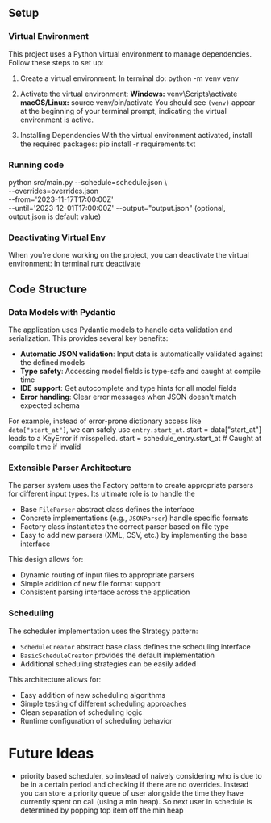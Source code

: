 ## Setup

### Virtual Environment

This project uses a Python virtual environment to manage dependencies. Follow these steps to set up:

1. Create a virtual environment:
   In terminal do:
   python -m venv venv

2. Activate the virtual environment:
   **Windows:**
   venv\Scripts\activate
   **macOS/Linux:**
   source venv/bin/activate
   You should see `(venv)` appear at the beginning of your terminal prompt, indicating the virtual environment is active.

3. Installing Dependencies
   With the virtual environment activated, install the required packages:
   pip install -r requirements.txt

### Running code

python src/main.py --schedule=schedule.json \  
 --overrides=overrides.json \
 --from='2023-11-17T17:00:00Z' \
 --until='2023-12-01T17:00:00Z'
--output="output.json" (optional, output.json is default value)

### Deactivating Virtual Env

When you're done working on the project, you can deactivate the virtual environment:
In terminal run:
deactivate

## Code Structure

### Data Models with Pydantic

The application uses Pydantic models to handle data validation and serialization. This provides several key benefits:

- **Automatic JSON validation**: Input data is automatically validated against the defined models
- **Type safety**: Accessing model fields is type-safe and caught at compile time
- **IDE support**: Get autocomplete and type hints for all model fields
- **Error handling**: Clear error messages when JSON doesn't match expected schema

For example, instead of error-prone dictionary access like `data["start_at"]`, we can safely use `entry.start_at`. start = data["start_at"] leads to a KeyError if misspelled. start = schedule_entry.start_at # Caught at compile time if invalid

### Extensible Parser Architecture

The parser system uses the Factory pattern to create appropriate parsers for different input types. Its ultimate role is to handle the

- Base `FileParser` abstract class defines the interface
- Concrete implementations (e.g., `JSONParser`) handle specific formats
- Factory class instantiates the correct parser based on file type
- Easy to add new parsers (XML, CSV, etc.) by implementing the base interface

This design allows for:

- Dynamic routing of input files to appropriate parsers
- Simple addition of new file format support
- Consistent parsing interface across the application

### Scheduling

The scheduler implementation uses the Strategy pattern:

- `ScheduleCreator` abstract base class defines the scheduling interface
- `BasicScheduleCreator` provides the default implementation
- Additional scheduling strategies can be easily added

This architecture allows for:

- Easy addition of new scheduling algorithms
- Simple testing of different scheduling approaches
- Clean separation of scheduling logic
- Runtime configuration of scheduling behavior

# Future Ideas

- priority based scheduler, so instead of naively considering who is due to be in a certain period and checking if there are no overrides. Instead you can store a priority queue of user alongside the time they have currently spent on call (using a min heap). So next user in schedule is determined by popping top item off the min heap
